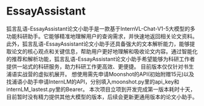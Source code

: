 # EssayAssistant
狐言乱语-EssayAssistant论文小助手是一款基于InternVL-Chat-V1-5大模型的多功能科研助手。它能够精准地理解用户的查询需求，并快速地返回相关论文资料。此外，狐言乱语-EssayAssistant论文小助手还具备强大的文本解析能力，能够提取论文的核心观点和关键信息，帮助用户更好地理解和吸收论文内容。通过智能化的推荐和解析功能，狐言乱语-EssayAssistant论文小助手希望能够为科研工作者提供一站式的科研服务，助力科研工作更高效、更便捷。
目前版本仅仅针对书生浦语实战营的虚拟机展开。
想使用需先申请Moonshot的API(初始附赠15元)以及找浦语小助手申请InternLM的API，分别填入moonshot.py里的api_key和internLM_lastest.py里的Bearer。
本次项目立项到开发完成第一版本耗时十天，目前暂时没有精力提供其他大模型的版本，后续会更新更通用版本的论文小助手。
